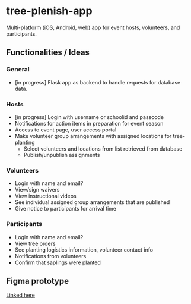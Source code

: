 # tree-plenish-app

Multi-platform (iOS, Android, web) app for event hosts, volunteers, and participants.

## Functionalities / Ideas
### General
- [in progress] Flask app as backend to handle requests for database data.

### Hosts
- [in progress] Login with username or schoolid and passcode
- Notifications for action items in preparation for event season
- Access to event page, user access portal
- Make volunteer group arrangements with assigned locations for tree-planting
    - Select volunteers and locations from list retrieved from database
    - Publish/unpublish assignments

### Volunteers
- Login with name and email?
- View/sign waivers
- View instructional videos
- See individual assigned group arrangements that are published
- Give notice to participants for arrival time

### Participants
- Login with name and email?
- View tree orders
- See planting logistics information, volunteer contact info
- Notifications from volunteers
- Confirm that saplings were planted

## Figma prototype
[Linked here](https://www.figma.com/file/JYA4Wo0YQH1mLFo3qyos95/Tree-Plenish-App)